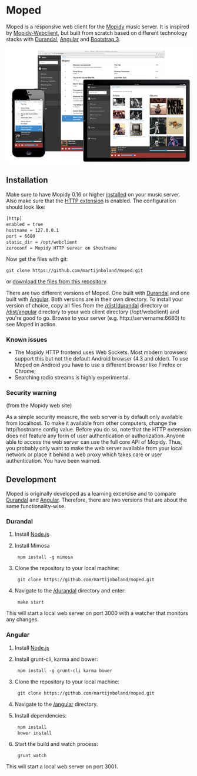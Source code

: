 Moped
=====

Moped is a responsive web client for the [Mopidy](http://mopidy.com) music server. It is inspired by [Mopidy-Webclient](https://github.com/woutervanwijk/Mopidy-Webclient), but built from scratch based on different technology stacks with [Durandal](http://durandaljs.com/), [Angular](http://angularjs.com) and [Bootstrap 3](http://getbootstrap.com).

![Moped responsive](screenshots/moped-all-720.png?raw=true)

Installation 
------------

Make sure to have Mopidy 0.16 or higher [installed](http://docs.mopidy.com/en/latest/installation/) on your music server. Also make sure that the [HTTP extension](http://docs.mopidy.com/en/latest/ext/http/) is enabled. The configuration should look like:

	[http]
	enabled = true
	hostname = 127.0.0.1
	port = 6680
	static_dir = /opt/webclient
	zeroconf = Mopidy HTTP server on $hostname

Now get the files with git:
	
	git clone https://github.com/martijnboland/moped.git

or [download the files from this repository](https://github.com/martijnboland/moped/archive/master.zip).

There are two different versions of Moped. One built with [Durandal](http://durandaljs.org) and one built with [Angular](http://angularjs.org). Both versions are in their own directory. To install your version of choice, copy all files from the [/dist/durandal](dist/durandal) directory or [/dist/angular](/dist/angular) directory to your web client directory (/opt/webclient) and you're good to go. Browse to your server (e.g. http://servername:6680) to see Moped in action.

### Known issues

- The Mopidy HTTP frontend uses Web Sockets. Most modern browsers support this but not the default Android browser (4.3 and older). To use Moped on Android you have to use a different browser like Firefox or Chrome;
- Searching radio streams is highly experimental.

### Security warning

(from the Mopidy web site)

As a simple security measure, the web server is by default only available from localhost. To make it available from other computers, change the http/hostname config value. Before you do so, note that the HTTP extension does not feature any form of user authentication or authorization. Anyone able to access the web server can use the full core API of Mopidy. Thus, you probably only want to make the web server available from your local network or place it behind a web proxy which takes care or user authentication. You have been warned.

Development
-----------

Moped is originally developed as a learning excercise and to compare [Durandal](http://durandaljs.com) and [Angular](http://angularjs.org). Therefore, there are two versions that are about the same functionality-wise.

### Durandal

1. Install [Node.js](http://nodejs.org/)
2. Install Mimosa

		npm install -g mimosa

3. Clone the repository to your local machine:

		git clone https://github.com/martijnboland/moped.git

4. Navigate to the [/durandal](durandal) directory and enter:

		make start
	
This will start a local web server on port 3000 with a watcher that monitors any changes. 

### Angular

1. Install [Node.js](http://nodejs.org/)
2. Install grunt-cli, karma and bower:

		npm install -g grunt-cli karma bower

3. Clone the repository to your local machine:

		git clone https://github.com/martijnboland/moped.git

4. Navigate to the [/angular](angular) directory.
5. Install dependencies:

		npm install
		bower install
		
6. Start the build and watch process:

		grunt watch
		
This will start a local web server on port 3001.
